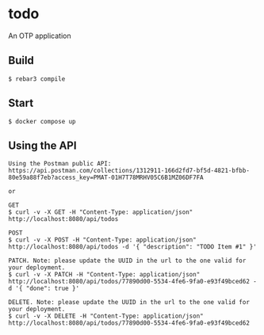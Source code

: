 todo
=====

An OTP application

Build
-----
    $ rebar3 compile

Start
-----
    $ docker compose up

Using the API
-----
    Using the Postman public API: https://api.postman.com/collections/1312911-166d2fd7-bf5d-4821-bfbb-80e59a88f7eb?access_key=PMAT-01H7T78MRHV05C6B1MZ06DF7FA

    or

    GET
    $ curl -v -X GET -H "Content-Type: application/json" http://localhost:8080/api/todos

    POST
    $ curl -v -X POST -H "Content-Type: application/json" http://localhost:8080/api/todos -d '{ "description": "TODO Item #1" }'

    PATCH. Note: please update the UUID in the url to the one valid for your deployment.
    $ curl -v -X PATCH -H "Content-Type: application/json" http://localhost:8080/api/todos/77890d00-5534-4fe6-9fa0-e93f49bced62 -d '{ "done": true }'

    DELETE. Note: please update the UUID in the url to the one valid for your deployment.
    $ curl -v -X DELETE -H "Content-Type: application/json" http://localhost:8080/api/todos/77890d00-5534-4fe6-9fa0-e93f49bced62

